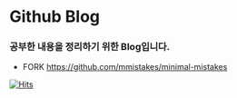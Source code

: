 # Github Blog


### 공부한 내용을 정리하기 위한 Blog입니다.

* FORK https://github.com/mmistakes/minimal-mistakes
 
[![Hits](https://hits.seeyoufarm.com/api/count/incr/badge.svg?url=https%3A%2F%2Fkha0213.github.io&count_bg=%2379C83D&title_bg=%23555555&icon=&icon_color=%23E98417&title=hits&edge_flat=false)](https://hits.seeyoufarm.com)
